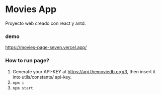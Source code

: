 # Movies App
Proyecto web creado con react y antd.

### demo
https://movies-page-seven.vercel.app/

### How to run page?

1. Generate your API-KEY at https://api.themoviedb.org/3, then insert it into utils/constants/ api-key.
2. `npm i`
3. `npm start`
